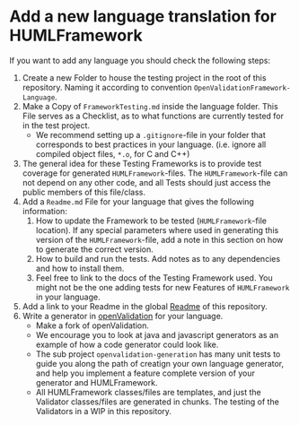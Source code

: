 # Add a new language translation for HUMLFramework

If you want to add any language you should check the following steps:

1. Create a new Folder to house the testing project in the root of this repository. Naming it according to convention `OpenValidationFramework-Language`.
2. Make a Copy of `FrameworkTesting.md` inside the language folder. This File serves as a Checklist, as to what functions are currently tested for in the test project.
    - We recommend setting up a `.gitignore`-file in your folder that corresponds to best practices in your language. (i.e. ignore all compiled object files, `*.o`, for C and C++)
3. The general idea for these Testing Frameworks is to provide test coverage for generated `HUMLFramework`-files. The `HUMLFramework`-file can not depend on any other code, and all Tests should just access the public members of this file/class.
4. Add a `Readme.md` File for your language that gives the following information:
    1. How to update the Framework to be tested (`HUMLFramework`-file location). If any special parameters where used in generating this version of the `HUMLFramework`-file, add a note in this section on how to generate the correct version.
    2. How to build and run the tests. Add notes as to any dependencies and how to install them.
    3. Feel free to link to the docs of the Testing Framework used. You might not be the one adding tests for new Features of `HUMLFramework` in your language.
5. Add a link to your Readme in the global [Readme](Readme.md) of this repository.
6. Write a generator in [openValidation](https://github.com/openvalidation/openvalidation) for your language.
    - Make a fork of openValidation.
    - We encourage you to look at java and javascript generators as an example of how a code generator could look like.
    - The sub project `openvalidation-generation` has many unit tests to guide you along the path of creatign your own language generator, and help you implement a feature complete version of your generator and HUMLFramework.
    - All HUMLFramework classes/files are templates, and just the Validator classes/files are generated in chunks. The testing of the Validators in a WIP in this repository.
